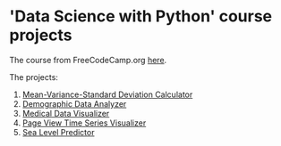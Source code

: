 # 'Data Science with Python' course projects

The course from FreeCodeCamp.org [here](https://www.freecodecamp.org/learn/data-analysis-with-python).


The projects:

1. [Mean-Variance-Standard Deviation Calculator](https://www.freecodecamp.org/learn/data-analysis-with-python/data-analysis-with-python-projects/mean-variance-standard-deviation-calculator)
2. [Demographic Data Analyzer](https://www.freecodecamp.org/learn/data-analysis-with-python/data-analysis-with-python-projects/demographic-data-analyzer)
3. [Medical Data Visualizer](https://www.freecodecamp.org/learn/data-analysis-with-python/data-analysis-with-python-projects/medical-data-visualizer)
4. [Page View Time Series Visualizer](https://www.freecodecamp.org/learn/data-analysis-with-python/data-analysis-with-python-projects/page-view-time-series-visualizer)
5. [Sea Level Predictor](https://www.freecodecamp.org/learn/data-analysis-with-python/data-analysis-with-python-projects/sea-level-predictor)